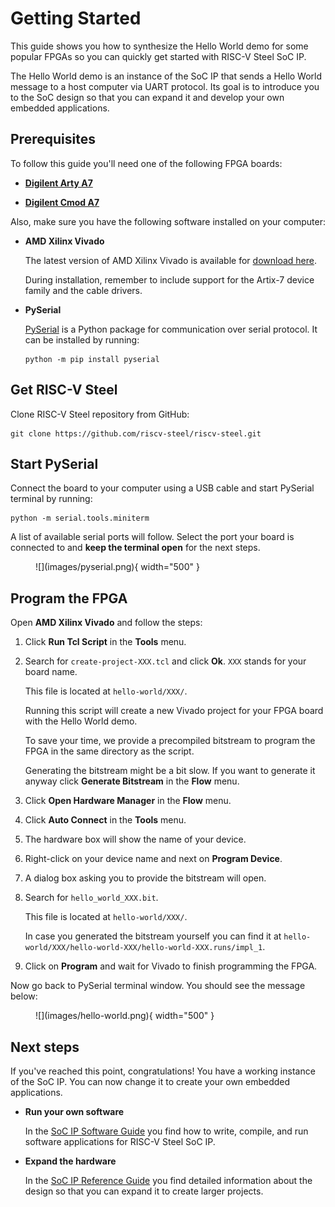 # Getting Started

This guide shows you how to synthesize the Hello World demo for some popular FPGAs so you can quickly get started with RISC-V Steel SoC IP.

The Hello World demo is an instance of the SoC IP that sends a Hello World message to a host computer via UART protocol. Its goal is to introduce you to the SoC design so that you can expand it and develop your own embedded applications.

## Prerequisites

To follow this guide you'll need one of the following FPGA boards:

* [**Digilent Arty A7**](https://digilent.com/reference/programmable-logic/arty-a7/reference-manual)

* [**Digilent Cmod A7**](https://digilent.com/reference/programmable-logic/cmod-a7/reference-manual)

Also, make sure you have the following software installed on your computer:

* **AMD Xilinx Vivado**

    The latest version of AMD Xilinx Vivado is available for [download here](https://www.xilinx.com/support/download.html).

    During installation, remember to include support for the Artix-7 device family and the cable drivers.

* **PySerial**

    [PySerial](https://pyserial.readthedocs.io/en/latest/index.html) is a Python package for communication over serial protocol. It can be installed by running:

    ```
    python -m pip install pyserial
    ```

## Get RISC-V Steel

Clone RISC-V Steel repository from GitHub:

```
git clone https://github.com/riscv-steel/riscv-steel.git
```

## Start PySerial

Connect the board to your computer using a USB cable and start PySerial terminal by running:

```
python -m serial.tools.miniterm
```

A list of available serial ports will follow. Select the port your board is connected to and **keep the terminal open** for the next steps.

<figure markdown>
  ![](images/pyserial.png){ width="500" }
</figure>

## Program the FPGA

Open **AMD Xilinx Vivado** and follow the steps:

1. Click **Run Tcl Script** in the **Tools** menu.

2. Search for `create-project-XXX.tcl` and click **Ok**. `XXX` stands for your board name.

    This file is located at `hello-world/XXX/`.

    Running this script will create a new Vivado project for your FPGA board with the Hello World demo.
    
    To save your time, we provide a precompiled bitstream to program the FPGA in the same directory as the script.
    
    Generating the bitstream might be a bit slow. If you want to generate it anyway click **Generate Bitstream** in the **Flow** menu.

3. Click **Open Hardware Manager** in the **Flow** menu.

4. Click **Auto Connect** in the **Tools** menu.

5. The hardware box will show the name of your device.

6. Right-click on your device name and next on **Program Device**.

7. A dialog box asking you to provide the bitstream will open.

8. Search for `hello_world_XXX.bit`.

    This file is located at `hello-world/XXX/`.

    In case you generated the bitstream yourself you can find it at `hello-world/XXX/hello-world-XXX/hello-world-XXX.runs/impl_1`.

9. Click on **Program** and wait for Vivado to finish programming the FPGA.

Now go back to PySerial terminal window. You should see the message below:

<figure markdown>
  ![](images/hello-world.png){ width="500" }
</figure>

## Next steps

If you've reached this point, congratulations! You have a working instance of the SoC IP. You can now change it to create your own embedded applications.

- **Run your own software**

    In the [SoC IP Software Guide](software-guide.md) you find how to write, compile, and run software applications for RISC-V Steel SoC IP.

- **Expand the hardware**

    In the [SoC IP Reference Guide](soc.md) you find detailed information about the design so that you can expand it to create larger projects.

</br>
</br>